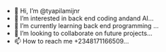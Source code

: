 - 👋 Hi, I’m @tyapilamijnr
- 👀 I’m interested in back end coding andand AI...
- 🌱 I’m currently learning back end programming ...
- 💞️ I’m looking to collaborate on future projects...
- 📫 How to reach me +2348171166509...

<!---
tyapilamijnr/tyapilamijnr is a ✨ special ✨ repository because its `README.md` (this file) appears on your GitHub profile.
You can click the Preview link to take a look at your changes.
--->
